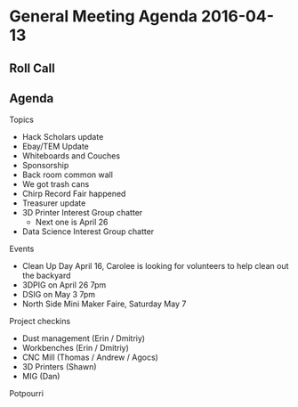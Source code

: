 General Meeting Agenda 2016-04-13
=================================

Roll Call
---------

Agenda
------

Topics

- Hack Scholars update
- Ebay/TEM Update
- Whiteboards and Couches
- Sponsorship
- Back room common wall
- We got trash cans
- Chirp Record Fair happened
- Treasurer update
- 3D Printer Interest Group chatter
  - Next one is April 26
- Data Science Interest Group chatter

Events

- Clean Up Day April 16, Carolee is looking for volunteers to help clean out the backyard
- 3DPIG on April 26 7pm
- DSIG on May 3 7pm
- North Side Mini Maker Faire, Saturday May 7

Project checkins

- Dust management (Erin / Dmitriy)
- Workbenches (Erin / Dmitriy)
- CNC Mill (Thomas / Andrew / Agocs)
- 3D Printers (Shawn)
- MIG (Dan)

Potpourri
